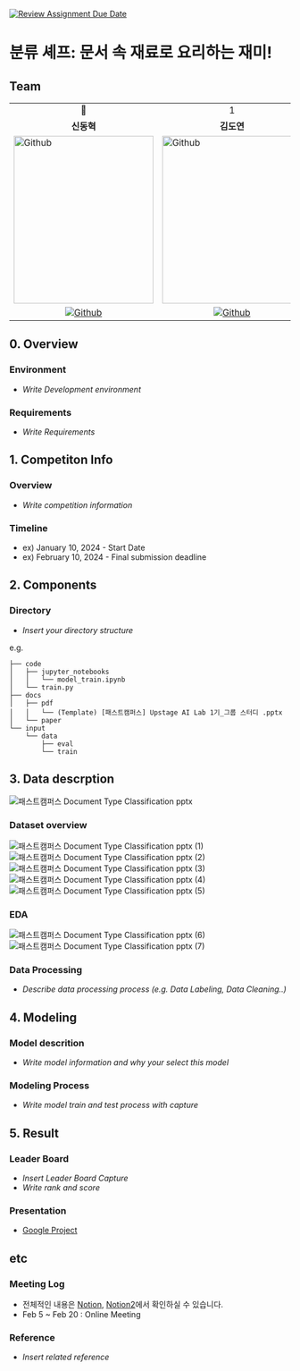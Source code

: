 [![Review Assignment Due Date](https://classroom.github.com/assets/deadline-readme-button-24ddc0f5d75046c5622901739e7c5dd533143b0c8e959d652212380cedb1ea36.svg)](https://classroom.github.com/a/3DbKuh4a)
# 분류 셰프: 문서 속 재료로 요리하는 재미!
## Team
<table>
  <tr>
    <td> <div align=center> 👑 </div> </td>
    <td> <div align=center>  1 </div> </td>
    <td> <div align=center>  2 </div> </td>
    <td> <div align=center>  3 </div> </td>
    <td> <div align=center>  4 </div> </td>
  </tr>
  <tr>
    <td> <div align=center> <b>신동혁</b> </div> </td>
    <td> <div align=center> <b>김도연</b> </div> </td>
    <td> <div align=center> <b>김다운</b> </div> </td>
    <td> <div align=center> <b>서상혁</b> </div> </td>
    <td> <div align=center> <b>가상민</b> </div> </td>
  </tr>
  <tr>
    <td> <img alt="Github" src ="https://github.com/UpstageAILab/upstage-ml-regression-01/assets/76687996/c4cb11ba-e02f-4776-97c8-9585ae4b9f1d" width="250" height="300"/> </td>
    <td> <img alt="Github" src ="https://github.com/UpstageAILab/upstage-ml-regression-01/assets/76687996/3d913931-5797-4689-aea2-3ef12bc47ef0" width="250" height="300"/> </td>
    <td> <img alt="Github" src ="https://github.com/UpstageAILab/upstage-ml-regression-01/assets/76687996/0f945311-9828-4e50-a60c-fc4db3fa3b9d" width="250" height="300"/> </td>
    <td> <img alt="Github" src ="https://github.com/UpstageAILab/upstage-ml-regression-01/assets/76687996/a4dbcdb5-1d28-4b91-8555-1168abffc1d0" width="250" height="300"/> </td>
    <td> <img alt="Github" src ="https://github.com/UpstageAILab/upstage-cv-classification-cv1/assets/76687996/6c21c014-1e77-4ac1-89ac-72b7615c8bf5" width="250" height="300"/> </td>
  </tr>
  <tr>
    <td> <div align=center> <a href="https://github.com/HyeokHam"> <img alt="Github" src ="https://img.shields.io/badge/Github-181717.svg?&style=plastic&logo=Github&logoColor=white"/> </div> </td>
    <td> <div align=center> <a href="https://github.com/d-yeon"> <img alt="Github" src ="https://img.shields.io/badge/Github-181717.svg?&style=plastic&logo=Github&logoColor=white"/> </div> </td>
    <td> <div align=center> <a href="https://github.com/Daw-ny"> <img alt="Github" src ="https://img.shields.io/badge/Github-181717.svg?&style=plastic&logo=Github&logoColor=white"/> </div> </td>
    <td> <div align=center> <a href="https://github.com/devhyuk96"> <img alt="Github" src ="https://img.shields.io/badge/Github-181717.svg?&style=plastic&logo=Github&logoColor=white"/> </div> </td>
    <td> <div align=center> <a href="https://github.com/3minka"> <img alt="Github" src ="https://img.shields.io/badge/Github-181717.svg?&style=plastic&logo=Github&logoColor=white"/> </div> </td>
    </tr>
</table>

## 0. Overview
### Environment
- _Write Development environment_

### Requirements
- _Write Requirements_

## 1. Competiton Info

### Overview

- _Write competition information_

### Timeline

- ex) January 10, 2024 - Start Date
- ex) February 10, 2024 - Final submission deadline

## 2. Components

### Directory

- _Insert your directory structure_

e.g.
```
├── code
│   ├── jupyter_notebooks
│   │   └── model_train.ipynb
│   └── train.py
├── docs
│   ├── pdf
│   │   └── (Template) [패스트캠퍼스] Upstage AI Lab 1기_그룹 스터디 .pptx
│   └── paper
└── input
    └── data
        ├── eval
        └── train
```

## 3. Data descrption

![패스트캠퍼스  Document Type Classification pptx](https://github.com/UpstageAILab/upstage-cv-classification-cv1/assets/147508048/4b3e609f-3f85-4e78-9822-1893a74c7df0)


### Dataset overview

![패스트캠퍼스  Document Type Classification pptx (1)](https://github.com/UpstageAILab/upstage-cv-classification-cv1/assets/147508048/38055465-ecc0-46f2-91c4-875c38028357)
![패스트캠퍼스  Document Type Classification pptx (2)](https://github.com/UpstageAILab/upstage-cv-classification-cv1/assets/147508048/e5ec813f-44b8-4369-87fa-4dff5e573914)
![패스트캠퍼스  Document Type Classification pptx (3)](https://github.com/UpstageAILab/upstage-cv-classification-cv1/assets/147508048/6c99af33-8abf-4496-8a87-ff0a940e5e1c)
![패스트캠퍼스  Document Type Classification pptx (4)](https://github.com/UpstageAILab/upstage-cv-classification-cv1/assets/147508048/ecb7494d-f846-4571-b706-cca340a41071)
![패스트캠퍼스  Document Type Classification pptx (5)](https://github.com/UpstageAILab/upstage-cv-classification-cv1/assets/147508048/33e31e7c-5534-4af8-a003-a0aa5aeb6d81)


### EDA

![패스트캠퍼스  Document Type Classification pptx (6)](https://github.com/UpstageAILab/upstage-cv-classification-cv1/assets/147508048/d9c24a45-2980-4200-8416-ef9e668d9ec5)
![패스트캠퍼스  Document Type Classification pptx (7)](https://github.com/UpstageAILab/upstage-cv-classification-cv1/assets/147508048/476d5416-eadc-48dd-ac43-95a12b00a262)


### Data Processing

- _Describe data processing process (e.g. Data Labeling, Data Cleaning..)_

## 4. Modeling

### Model descrition

- _Write model information and why your select this model_

### Modeling Process

- _Write model train and test process with capture_

## 5. Result

### Leader Board

- _Insert Leader Board Capture_
- _Write rank and score_

### Presentation

- [Google Project](https://docs.google.com/presentation/d/1RwgKMpzbraxjYqTCn4eo3yh1iWQ6-Cah/edit?usp=sharing&ouid=107968498421720497028&rtpof=true&sd=true)

## etc

### Meeting Log

- 전체적인 내용은 [Notion](https://quickest-asterisk-75d.notion.site/1-e1916b7fb9b94e948381794c3b824036), [Notion2](https://www.notion.so/Document-Type-Classification-b01886bae17c4dd9b2d3244429f56fee?pvs=4)에서 확인하실 수 있습니다.
- Feb 5 ~ Feb 20 : Online Meeting

### Reference

- _Insert related reference_

